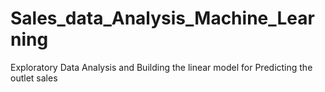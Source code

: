 # Sales_data_Analysis_Machine_Learning
Exploratory Data Analysis and Building the linear model for Predicting the outlet sales 

